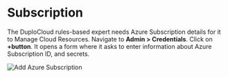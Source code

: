 # Subscription

The DuploCloud rules-based expert needs Azure Subscription details for it to Manage Cloud Resources. Navigate to **Admin > Credentials**. Click on **+button**. It opens a form where it asks to enter information about Azure Subscription ID, and secrets.

<div align="left">

<img src="../../.gitbook/assets/image (8) (2) (1).png" alt="Add Azure Subscription">

</div>
